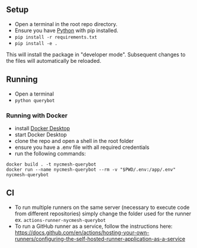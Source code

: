 ## Setup
- Open a terminal in the root repo directory.
- Ensure you have [Python](https://www.python.org/downloads/) with pip installed.
- `pip install -r requirements.txt`
- `pip install -e .`

This will install the package in "developer mode".  Subsequent changes to the files will automatically be reloaded.

## Running
- Open a terminal
- `python querybot`


### Running with Docker
- install [Docker Desktop](https://www.docker.com/products/docker-desktop/)
- start Docker Desktop
- clone the repo and open a shell in the root folder
- ensure you have a .env file with all required credentials
- run the following commands:
```shell
docker build . -t nycmesh-querybot
docker run --name nycmesh-querybot --rm -v "$PWD/.env:/app/.env" nycmesh-querybot
```

## CI
- To run multiple runners on the same server (necessary to execute code from different repositories) simply change the folder used for the runner ex. `actions-runner-nycmesh-querybot`
- To run a GitHub runner as a service, follow the instructions here: https://docs.github.com/en/actions/hosting-your-own-runners/configuring-the-self-hosted-runner-application-as-a-service
